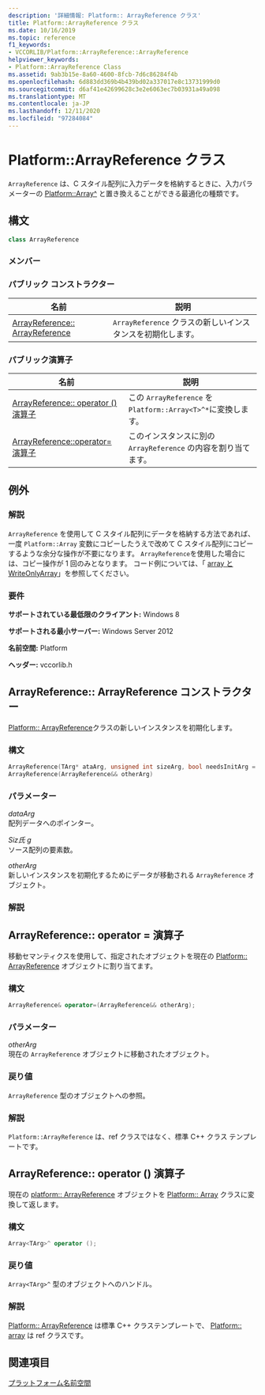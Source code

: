 ```yaml
---
description: '詳細情報: Platform:: ArrayReference クラス'
title: Platform::ArrayReference クラス
ms.date: 10/16/2019
ms.topic: reference
f1_keywords:
- VCCORLIB/Platform::ArrayReference::ArrayReference
helpviewer_keywords:
- Platform::ArrayReference Class
ms.assetid: 9ab3b15e-8a60-4600-8fcb-7d6c86284f4b
ms.openlocfilehash: 6d883dd369b4b439bd02a337017e8c13731999d0
ms.sourcegitcommit: d6af41e42699628c3e2e6063ec7b03931a49a098
ms.translationtype: MT
ms.contentlocale: ja-JP
ms.lasthandoff: 12/11/2020
ms.locfileid: "97284084"
---
```

# <a name="platformarrayreference-class"></a>Platform::ArrayReference クラス

`ArrayReference` は、C スタイル配列に入力データを格納するときに、入力パラメーターの [Platform::Array^](../cppcx/platform-array-class.md) と置き換えることができる最適化の種類です。

## <a name="syntax"></a>構文

```cpp
class ArrayReference
```

### <a name="members"></a>メンバー

### <a name="public-constructors"></a>パブリック コンストラクター

|名前|説明|
|----------|-----------------|
|[ArrayReference:: ArrayReference](#ctor)|`ArrayReference` クラスの新しいインスタンスを初期化します。|

### <a name="public-operators"></a>パブリック演算子

|名前|説明|
|----------|-----------------|
|[ArrayReference:: operator () 演算子](#operator-call)|この `ArrayReference` を `Platform::Array<T>^*`に変換します。|
|[ArrayReference::operator= 演算子](#operator-assign)|このインスタンスに別の `ArrayReference` の内容を割り当てます。|

## <a name="exceptions"></a>例外

### <a name="remarks"></a>解説

`ArrayReference` を使用して C スタイル配列にデータを格納する方法であれば、一度 `Platform::Array` 変数にコピーしたうえで改めて C スタイル配列にコピーするような余分な操作が不要になります。 `ArrayReference`を使用した場合には、コピー操作が 1 回のみとなります。 コード例については、「 [array と WriteOnlyArray](../cppcx/array-and-writeonlyarray-c-cx.md)」を参照してください。

### <a name="requirements"></a>要件

**サポートされている最低限のクライアント:** Windows 8

**サポートされる最小サーバー:** Windows Server 2012

**名前空間:** Platform

**ヘッダー:** vccorlib.h

## <a name="arrayreferencearrayreference-constructor"></a><a name="ctor"></a> ArrayReference:: ArrayReference コンストラクター

[Platform:: ArrayReference](../cppcx/platform-arrayreference-class.md)クラスの新しいインスタンスを初期化します。

### <a name="syntax"></a>構文

```cpp
ArrayReference(TArg* ataArg, unsigned int sizeArg, bool needsInitArg = false);
ArrayReference(ArrayReference&& otherArg)
```

### <a name="parameters"></a>パラメーター

*dataArg*<br/>
配列データへのポインター。

*Siz氏 g*<br/>
ソース配列の要素数。

*otherArg*<br/>
新しいインスタンスを初期化するためにデータが移動される `ArrayReference` オブジェクト。

### <a name="remarks"></a>解説

## <a name="arrayreferenceoperator-operator"></a><a name="operator-assign"></a> ArrayReference:: operator = 演算子

移動セマンティクスを使用して、指定されたオブジェクトを現在の [Platform:: ArrayReference](../cppcx/platform-arrayreference-class.md) オブジェクトに割り当てます。

### <a name="syntax"></a>構文

```cpp
ArrayReference& operator=(ArrayReference&& otherArg);
```

### <a name="parameters"></a>パラメーター

*otherArg*<br/>
現在の `ArrayReference` オブジェクトに移動されたオブジェクト。

### <a name="return-value"></a>戻り値

`ArrayReference` 型のオブジェクトへの参照。

### <a name="remarks"></a>解説

`Platform::ArrayReference` は、ref クラスではなく、標準 C++ クラス テンプレートです。

## <a name="arrayreferenceoperator-operator"></a><a name="operator-call"></a> ArrayReference:: operator () 演算子

現在の [platform:: ArrayReference](../cppcx/platform-arrayreference-class.md) オブジェクトを [Platform:: Array](../cppcx/platform-array-class.md) クラスに変換して返します。

### <a name="syntax"></a>構文

```cpp
Array<TArg>^ operator ();
```

### <a name="return-value"></a>戻り値

`Array<TArg>^` 型のオブジェクトへのハンドル。

### <a name="remarks"></a>解説

[Platform:: ArrayReference](../cppcx/platform-arrayreference-class.md) は標準 C++ クラステンプレートで、 [Platform:: array](../cppcx/platform-array-class.md) は ref クラスです。

## <a name="see-also"></a>関連項目

[プラットフォーム名前空間](../cppcx/platform-namespace-c-cx.md)
